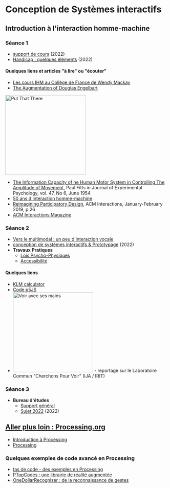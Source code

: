# Conception de Systèmes interactifs

## Introduction à l'interaction homme-machine
### Séance 1
  * [support de cours](https://github.com/truillet/uftmip/blob/master/m2ice/Cours/survol_ihm_3_92.pdf) (2022)
  * [Handicap : quelques éléments](https://github.com/truillet/uftmip/blob/master/m2ice/Cours/Handicap.pdf) (2022)

#### Quelques liens et articles "à lire" ou "écouter"
* [Les cours IHM au Collège de France de Wendy Mackay](https://www.college-de-france.fr/site/wendy-mackay/_agenda.htm)
* [The Augmentation of Douglas Engelbart](https://www.youtube.com/watch?v=_7ZtISeGyCY)

[<img src="https://img.youtube.com/vi/_7ZtISeGyCY/0.jpg" width=250 alt="Put That There">](https://www.youtube.com/watch?v=_7ZtISeGyCY)

* [The Information Capacity of he Human Motor System in Controlling The Amplitude of Movement](https://github.com/truillet/upssitech/blob/master/SRI/1A/articles/Fitts_1954.pdf), Paul Fitts in Journal of Experimental Psychology, vol. 47, No 6, June 1954
* [50 ans d'interaction homme-machine](https://interstices.info/50-ans-dinteraction-homme-machine-retours-vers-le-futur/)
* [Reimagining Participatory Design](http://interactions.acm.org/archive/view/january-february-2019/reimagining-participatory-design), ACM Interactions, January-February 2019, p.26
* [ACM Interactions Magazine](http://interactions.acm.org)


### Séance 2
* [Vers le multimodal : un peu d'interaction vocale](https://github.com/truillet/uftmip/blob/master/m2ice/Cours/interaction_vocale.pdf)
* [conception de systèmes interactifs & Prototypage](https://github.com/truillet/uftmip/blob/master/m2ice/Cours/Conception_Prototypage.pdf)  (2022)
* **Travaux Pratiques**
  * [Lois Psycho-Physiques](https://github.com/truillet/uftmip/blob/master/m2ice/TP/TP_Lois_PsychoPhysiques.pdf)
  * [Accessibilité](https://github.com/truillet/uftmip/blob/master/m2ice/TP/TP_Accessibilite.pdf)
 
#### Quelques liens
* [KLM calculator](https://syntagm.co.uk/design/klmcalc.shtml)
* [Code p5JS](https://github.com/truillet/uftmip/blob/master/m2ice/TP/code/accessibilite.zip)
* [<img src="https://img.youtube.com/vi/XPIDK8V93zE/0.jpg" width=250 alt="Voir avec ses mains">]([https://www.youtube.com/watch?v=XPIDK8V93zE](https://www.youtube.com/watch?v=XPIDK8V93zE)) - reportage sur le Laboratoire Commun "Cherchons Pour Voir" (IJA / IRIT) 

### Séance 3
* **Bureau d'études**
  * [Support général](https://github.com/truillet/uftmip/blob/master/m2ice/TP/BE_csi_v2.1.pdf)
  * [Sujet 2022](https://github.com/truillet/uftmip/blob/master/m2ice/TP/sujet_BE_2022.pdf) (2022)


## [Aller plus loin : Processing.org](https://wwww.processing.org)
* [Introduction à Processing](https://github.com/truillet/uftmip/blob/master/m2ice/Cours/introduction_processing.pdf)
* [Processing](https://github.com/truillet/upssitech/blob/master/SRI/1A/Cours/C_processing.org_2.3.pdf)

### Quelques exemples de code avancé en Processing
 * [tas de code - des exemples en Processing](https://github.com/truillet/tas_de_code)
 * [PTopCodes : une librairie de réalité augmentée](https://github.com/truillet/TopCodes)
 * [OneDollarRecognizer : de la reconnaissance de gestes](https://github.com/truillet/OneDollarRecognizer)

